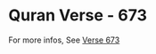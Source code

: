# Quran Verse - 673 

For more infos, See [Verse 673](https://www.quranbookk.com/quran/search?q=673)